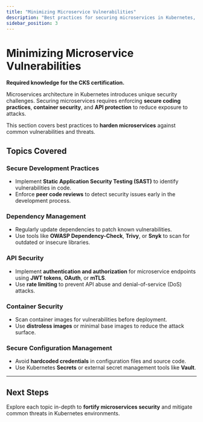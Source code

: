 ```yaml
---
title: "Minimizing Microservice Vulnerabilities"
description: "Best practices for securing microservices in Kubernetes, including secure development, dependency management, and API security."
sidebar_position: 3
---
```


# Minimizing Microservice Vulnerabilities

**Required knowledge for the CKS certification.**

Microservices architecture in Kubernetes introduces unique security challenges. Securing microservices requires enforcing **secure coding practices**, **container security**, and **API protection** to reduce exposure to attacks.

This section covers best practices to **harden microservices** against common vulnerabilities and threats.

## Topics Covered

### **Secure Development Practices**

- Implement **Static Application Security Testing (SAST)** to identify vulnerabilities in code.
- Enforce **peer code reviews** to detect security issues early in the development process.

### **Dependency Management**

- Regularly update dependencies to patch known vulnerabilities.
- Use tools like **OWASP Dependency-Check**, **Trivy**, or **Snyk** to scan for outdated or insecure libraries.

### **API Security**

- Implement **authentication and authorization** for microservice endpoints using **JWT tokens**, **OAuth**, or **mTLS**.
- Use **rate limiting** to prevent API abuse and denial-of-service (DoS) attacks.

### **Container Security**

- Scan container images for vulnerabilities before deployment.
- Use **distroless images** or minimal base images to reduce the attack surface.

### **Secure Configuration Management**

- Avoid **hardcoded credentials** in configuration files and source code.
- Use Kubernetes **Secrets** or external secret management tools like **Vault**.

---

## Next Steps

Explore each topic in-depth to **fortify microservices security** and mitigate common threats in Kubernetes environments.
